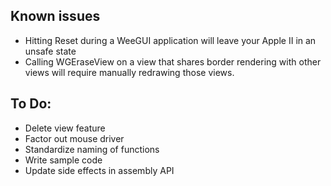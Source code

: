 
Known issues
------------

- Hitting Reset during a WeeGUI application will leave your Apple II in an unsafe state
- Calling WGEraseView on a view that shares border rendering with other views will require manually redrawing those views.


To Do:
------

- Delete view feature
- Factor out mouse driver
- Standardize naming of functions
- Write sample code
- Update side effects in assembly API